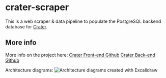 # crater-scraper
This is a web scraper & data pipeline to populate the PostgreSQL backend database for [Crater](https://crater.drewnollsch.com).

## More info
More info on the project here:
[Crater Front-end Github](https://github.com/drex04/crater-frontend)
[Crater Back-end Github](https://github.com/crater-fm/crater-web-app) 

Architecture diagrams:
![Architecture diagrams created with Excalidraw](https://github.com/drex04/crater-scraper/blob/main/notebook/Architecture/Data%20Pipeline%2027%20Oct%202021.png)
